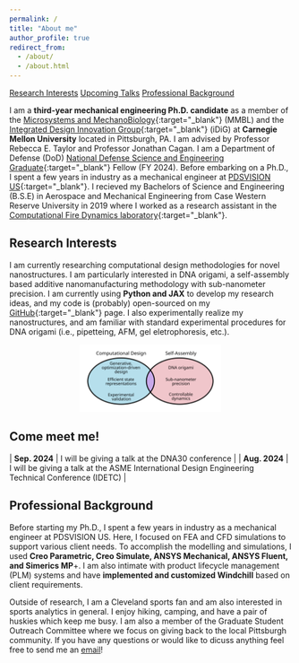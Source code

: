 ```yaml
---
permalink: /
title: "About me"
author_profile: true
redirect_from: 
  - /about/
  - /about.html
---
```


<div class="top-nav">
  <a href="#research-interests">Research Interests</a> 
  <a href="#come-meet-me">Upcoming Talks</a> 
  <a href="#professional-background">Professional Background</a>
</div>

I am a **third-year mechanical engineering Ph.D. candidate** as a member of the [Microsystems and MechanoBiology](https://www.andrew.cmu.edu/user/bex/pages/welcome/){:target="_blank"} (MMBL) and the [Integrated Design Innovation Group](https://www.cmu.edu/me/idig/index.html){:target="_blank"} (iDiG) at **Carnegie Mellon University** located in Pittsburgh, PA. I am advised by Professor Rebecca E. Taylor and Professor Jonathan Cagan. I am a Department of Defense (DoD) [National Defense Science and Engineering Graduate](https://www.ndseg.org/){:target="_blank"} Fellow (FY 2024). Before embarking on a Ph.D., I spent a few years in industry as a mechanical engineer at [PDSVISION US](https://pdsvision.com/){:target="_blank"}. I recieved my Bachelors of Science and Engineering (B.S.E) in Aerospace and Mechanical Engineering from Case Western Reserve University in 2019 where I worked as a research assistant in the [Computational Fire Dynamics laboratory](https://engineering.case.edu/research/labs/computational-fire-dynamics){:target="_blank"}.

## Research Interests

I am currently researching computational design methodologies for novel nanostructures. I am particularly interested in DNA origami, a self-assembly based additive nanomanufacturing methodology with sub-nanometer precision. I am currently using **Python and JAX** to develop my research ideas, and my code is (probably) open-sourced on my [GitHub](https://github.com/ajvetturini){:target="_blank"} page. I also experimentally realize my nanostructures, and am familiar with standard experimental procedures for DNA origami (i.e., pipetteing, AFM, gel eletrophoresis, etc.). 

<div style="text-align: center;">
  <img src="/images/Interests_2024.png" alt="Research interests" style="width: 50%;">
</div>

## Come meet me!

| **Sep. 2024** | I will be giving a talk at the DNA30 conference |
| **Aug. 2024** | I will be giving a talk at the ASME International Design Engineering Technical Conference (IDETC) |


## Professional Background

Before starting my Ph.D., I spent a few years in industry as a mechanical engineer at PDSVISION US. Here, I focused on FEA and CFD simulations to support various client needs. To accomplish the modelling and simulations, I used **Creo Parametric, Creo Simulate, ANSYS Mechanical, ANSYS Fluent, and Simerics MP**+. I am also intimate with product lifecycle management (PLM) systems and have **implemented and customized Windchill** based on client requirements.

Outside of research, I am a Cleveland sports fan and am also interested in sports analytics in general. I enjoy hiking, camping, and have a pair of huskies which keep me busy. I am also a member of the Graduate Student Outreach Committee where we focus on giving back to the local Pittsburgh community. If you have any questions or would like to dicuss anything feel free to send me an [email](mailto:avetturi@andrew.cmu.edu)!